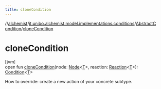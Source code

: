 ```yaml
---
title: cloneCondition
---
```

//[alchemist](../../../index.html)/[it.unibo.alchemist.model.implementations.conditions](../index.html)/[AbstractCondition](index.html)/[cloneCondition](clone-condition.html)



# cloneCondition



[jvm]\
open fun [cloneCondition](clone-condition.html)(node: [Node](../../it.unibo.alchemist.model.interfaces/-node/index.html)<[T](../../it.unibo.alchemist.model.implementations.layers/-step-layer/index.html)>, reaction: [Reaction](../../it.unibo.alchemist.model.interfaces/-reaction/index.html)<[T](../../it.unibo.alchemist.model.implementations.layers/-step-layer/index.html)>): [Condition](../../it.unibo.alchemist.model.interfaces/-condition/index.html)<[T](../../it.unibo.alchemist.model.implementations.layers/-step-layer/index.html)>



How to override: create a new action of your concrete subtype.




